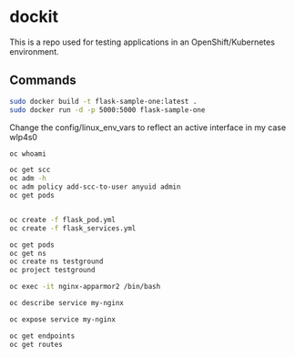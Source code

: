 # dockit
This is a repo used for testing applications in an OpenShift/Kubernetes environment.

## Commands

```bash
sudo docker build -t flask-sample-one:latest .
sudo docker run -d -p 5000:5000 flask-sample-one 
```


Change the config/linux_env_vars to reflect an active interface
in my case
wlp4s0


```bash
oc whoami

oc get scc
oc adm -h
oc adm policy add-scc-to-user anyuid admin
oc get pods


oc create -f flask_pod.yml
oc create -f flask_services.yml

oc get pods
oc get ns
oc create ns testground
oc project testground

oc exec -it nginx-apparmor2 /bin/bash

oc describe service my-nginx

oc expose service my-nginx

oc get endpoints
oc get routes
```
